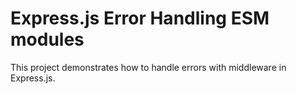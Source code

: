 # Express.js Error Handling ESM modules
This project demonstrates how to handle errors with middleware in Express.js.

